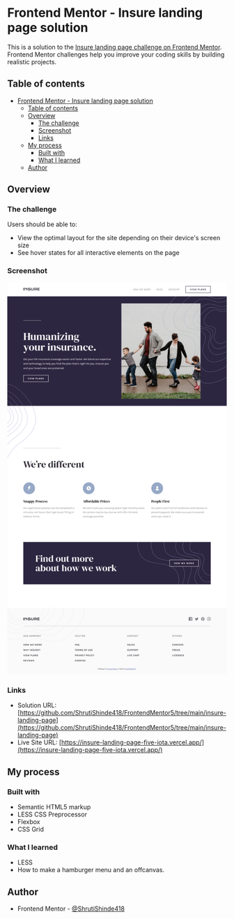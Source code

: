 # Frontend Mentor - Insure landing page solution

This is a solution to the [Insure landing page challenge on Frontend Mentor](https://www.frontendmentor.io/challenges/insure-landing-page-uTU68JV8). Frontend Mentor challenges help you improve your coding skills by building realistic projects.

## Table of contents

- [Frontend Mentor - Insure landing page solution](#frontend-mentor---insure-landing-page-solution)
  - [Table of contents](#table-of-contents)
  - [Overview](#overview)
    - [The challenge](#the-challenge)
    - [Screenshot](#screenshot)
    - [Links](#links)
  - [My process](#my-process)
    - [Built with](#built-with)
    - [What I learned](#what-i-learned)
  - [Author](#author)

## Overview

### The challenge

Users should be able to:

- View the optimal layout for the site depending on their device's screen size
- See hover states for all interactive elements on the page

### Screenshot

![Screenshot](./screenshot.png)

### Links

- Solution URL: [https://github.com/ShrutiShinde418/FrontendMentor5/tree/main/insure-landing-page](https://github.com/ShrutiShinde418/FrontendMentor5/tree/main/insure-landing-page)
- Live Site URL: [https://insure-landing-page-five-iota.vercel.app/](https://insure-landing-page-five-iota.vercel.app/)

## My process

### Built with

- Semantic HTML5 markup
- LESS CSS Preprocessor
- Flexbox
- CSS Grid

### What I learned

- LESS
- How to make a hamburger menu and an offcanvas.

## Author

- Frontend Mentor - [@ShrutiShinde418](https://www.frontendmentor.io/profile/ShrutiShinde418)
